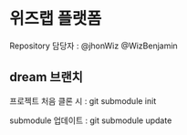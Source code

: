 # 위즈랩 플랫폼

Repository 담당자 : @jhonWiz @WizBenjamin

## dream 브랜치

프로젝트 처음 클론 시 : git submodule init

submodule 업데이트 : git submodule update
